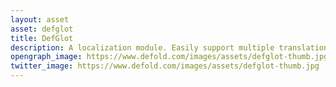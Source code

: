 ```yaml
---
layout: asset
asset: defglot
title: DefGlot
description: A localization module. Easily support multiple translations of your game.
opengraph_image: https://www.defold.com/images/assets/defglot-thumb.jpg
twitter_image: https://www.defold.com/images/assets/defglot-thumb.jpg
---
```

